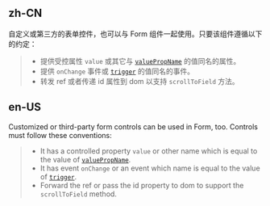 ## zh-CN

自定义或第三方的表单控件，也可以与 Form 组件一起使用。只要该组件遵循以下的约定：

> - 提供受控属性 `value` 或其它与 [`valuePropName`](#formitem) 的值同名的属性。
> - 提供 `onChange` 事件或 [`trigger`](#formitem) 的值同名的事件。
> - 转发 ref 或者传递 id 属性到 dom 以支持 `scrollToField` 方法。

## en-US

Customized or third-party form controls can be used in Form, too. Controls must follow these conventions:

> - It has a controlled property `value` or other name which is equal to the value of [`valuePropName`](#formitem).
> - It has event `onChange` or an event which name is equal to the value of [`trigger`](#formitem).
> - Forward the ref or pass the id property to dom to support the `scrollToField` method.

